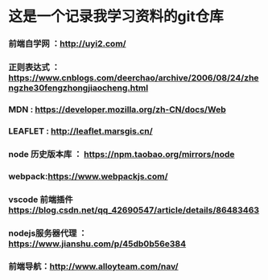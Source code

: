 # 这是一个记录我学习资料的git仓库
### 前端自学网 ：http://uyi2.com/
### 正则表达式 ： https://www.cnblogs.com/deerchao/archive/2006/08/24/zhengzhe30fengzhongjiaocheng.html
### MDN : https://developer.mozilla.org/zh-CN/docs/Web
### LEAFLET : http://leaflet.marsgis.cn/
### node 历史版本库 ： https://npm.taobao.org/mirrors/node
### webpack:https://www.webpackjs.com/
### vscode 前端插件 https://blog.csdn.net/qq_42690547/article/details/86483463
### nodejs服务器代理 ： https://www.jianshu.com/p/45db0b56e384
### 前端导航：http://www.alloyteam.com/nav/
